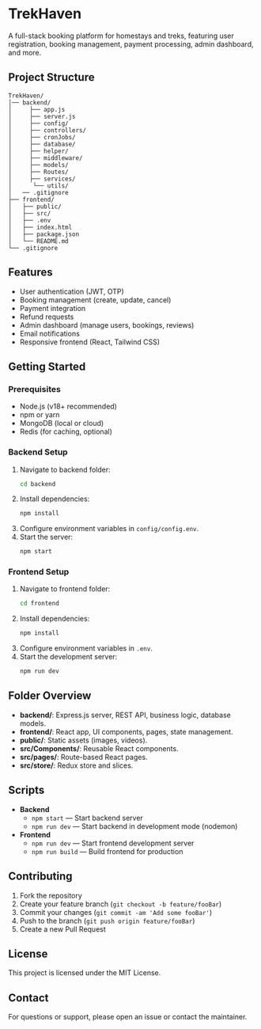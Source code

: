 # TrekHaven

A full-stack booking platform for homestays and treks, featuring user registration, booking management, payment processing, admin dashboard, and more.

## Project Structure

```
TrekHaven/
│── backend/
│     ├── app.js
│     ├── server.js
│     ├── config/
│     ├── controllers/
│     ├── cronJobs/
│     ├── database/
│     ├── helper/
│     ├── middleware/
│     ├── models/
│     ├── Routes/
│     ├── services/
│      └── utils/
│   ── .gitignore
├── frontend/
│   ├── public/
│   ├── src/
│   ├── .env
│   ├── index.html
│   ├── package.json
│   └── README.md
└── .gitignore
```

## Features

- User authentication (JWT, OTP)
- Booking management (create, update, cancel)
- Payment integration
- Refund requests
- Admin dashboard (manage users, bookings, reviews)
- Email notifications
- Responsive frontend (React, Tailwind CSS)

## Getting Started

### Prerequisites

- Node.js (v18+ recommended)
- npm or yarn
- MongoDB (local or cloud)
- Redis (for caching, optional)

### Backend Setup

1. Navigate to backend folder:
    ```sh
    cd backend
    ```
2. Install dependencies:
    ```sh
    npm install
    ```
3. Configure environment variables in `config/config.env`.
4. Start the server:
    ```sh
    npm start
    ```

### Frontend Setup

1. Navigate to frontend folder:
    ```sh
    cd frontend
    ```
2. Install dependencies:
    ```sh
    npm install
    ```
3. Configure environment variables in `.env`.
4. Start the development server:
    ```sh
    npm run dev
    ```

## Folder Overview

- **backend/**: Express.js server, REST API, business logic, database models.
- **frontend/**: React app, UI components, pages, state management.
- **public/**: Static assets (images, videos).
- **src/Components/**: Reusable React components.
- **src/pages/**: Route-based React pages.
- **src/store/**: Redux store and slices.

## Scripts

- **Backend**
    - `npm start` — Start backend server
    - `npm run dev` — Start backend in development mode (nodemon)
- **Frontend**
    - `npm run dev` — Start frontend development server
    - `npm run build` — Build frontend for production

## Contributing

1. Fork the repository
2. Create your feature branch (`git checkout -b feature/fooBar`)
3. Commit your changes (`git commit -am 'Add some fooBar'`)
4. Push to the branch (`git push origin feature/fooBar`)
5. Create a new Pull Request

## License

This project is licensed under the MIT License.

## Contact

For questions or support, please open an issue or contact the maintainer.

